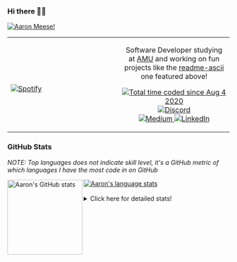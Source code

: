### Hi there 👋🏻
[![Aaron Meese!](https://user-images.githubusercontent.com/17814535/88975338-a2aabf00-d27f-11ea-963f-8a19608716b4.png)](https://github.com/ajmeese7/readme-ascii "README ASCII")

<!-- Modified from project here: https://github.com/novatorem/novatorem -->
<table width="100%"> 
  <tr>
  <td width="50%">
      
&nbsp; <br> [![Spotify](https://ajmeese7.vercel.app/api/spotify)](https://open.spotify.com/user/ajmeese)

  </td>
  <td width="50%">
    <p align="center">
    Software Developer studying at <a href="https://www.amu.apus.edu/">AMU</a> and working on fun 
    projects like the <a href="https://github.com/ajmeese7/readme-ascii">readme-ascii</a> one featured above!
    </p>
    <p align="center">
      <a href="https://wakatime.com/@f726891d-3b02-46cd-9b60-e8c59f9e2b14">
        <img src="https://wakatime.com/badge/user/f726891d-3b02-46cd-9b60-e8c59f9e2b14.svg" alt="Total time coded since Aug 4 2020" title="WakaTime" />
      </a>
      <a href="http://link.aaronmeese.com/discord">
        <img src="https://img.shields.io/badge/discord-ajmeese7%234835-369?style=flat-square&logo=discord&logoColor=white&color=purple" alt="Discord" title="Discord">
      </a>
      <br />
      <a href="https://link.aaronmeese.com/medium">
        <img src="https://img.shields.io/badge/medium-ajmeese7-1DB954?style=flat-square&logo=medium&logoColor=white" alt="Medium" title="Medium">
      </a>
      <a href="https://link.aaronmeese.com/linkedin">
        <img src="https://img.shields.io/badge/linkedIn-aaronmeese-1DB954?style=flat-square&logo=linkedin&logoColor=white&color=blue" alt="LinkedIn" title="LinkedIn">
      </a>
    </p>
  </td>

</table>

[//]: <> (The `&nbsp;` is to have Aphelion take up more space)

### GitHub Stats ###
*NOTE: Top languages does not indicate skill level, it's a GitHub metric of which languages I have the most code in on GitHub*

<a href="https://profile-summary-for-github.com/user/ajmeese7">
  <img align="left" height="170px" src="https://github-readme-stats.vercel.app/api?username=ajmeese7&show_icons=true&line_height=27&count_private=true&include_all_commits=true" alt="Aaron's GitHub stats"/>
  <img src="https://github-readme-stats.vercel.app/api/top-langs/?username=ajmeese7&hide_langs_below=5&layout=compact" alt="Aaron's language stats"/>
</a>

<br />
<br />
<details>
<summary>Click here for detailed stats!</summary>

### :zap: Recent Activity
<!--START_SECTION:activity-->
1. 🎉 Merged PR [#4](https://github.com/ajmeese7/stocks-dashboard/pull/4) in [ajmeese7/stocks-dashboard](https://github.com/ajmeese7/stocks-dashboard)
2. 🎉 Merged PR [#12](https://github.com/ajmeese7/readme-ascii/pull/12) in [ajmeese7/readme-ascii](https://github.com/ajmeese7/readme-ascii)
3. 🎉 Merged PR [#11](https://github.com/ajmeese7/readme-ascii/pull/11) in [ajmeese7/readme-ascii](https://github.com/ajmeese7/readme-ascii)
4. 🗣 Commented on [#798](https://github.com/os-js/OS.js/issues/798) in [os-js/OS.js](https://github.com/os-js/OS.js)
5. ❗️ Opened issue [#63](https://github.com/ajmeese7/aaronmeese.com/issues/63) in [ajmeese7/aaronmeese.com](https://github.com/ajmeese7/aaronmeese.com)
<!--END_SECTION:activity-->

### 🧐 Waka Stats
<!--START_SECTION:waka-->
![Code Time](http://img.shields.io/badge/Code%20Time-881%20hrs%2016%20mins-blue)

**🐱 My GitHub Data** 

> 🏆 400 Contributions in the Year 2022
 > 
> 📦 355.7 kB Used in GitHub's Storage 
 > 
> 💼 Opted to Hire
 > 
> 📜 67 Public Repositories 
 > 
> 🔑 22 Private Repositories  
 > 
**I'm an Early 🐤** 

```text
🌞 Morning    245 commits    ██████░░░░░░░░░░░░░░░░░░░   25.9% 
🌆 Daytime    360 commits    █████████░░░░░░░░░░░░░░░░   38.05% 
🌃 Evening    326 commits    ████████░░░░░░░░░░░░░░░░░   34.46% 
🌙 Night      15 commits     ░░░░░░░░░░░░░░░░░░░░░░░░░   1.59%

```
📅 **I'm Most Productive on Sunday** 

```text
Monday       113 commits    ███░░░░░░░░░░░░░░░░░░░░░░   11.95% 
Tuesday      141 commits    ███░░░░░░░░░░░░░░░░░░░░░░   14.9% 
Wednesday    115 commits    ███░░░░░░░░░░░░░░░░░░░░░░   12.16% 
Thursday     123 commits    ███░░░░░░░░░░░░░░░░░░░░░░   13.0% 
Friday       120 commits    ███░░░░░░░░░░░░░░░░░░░░░░   12.68% 
Saturday     164 commits    ████░░░░░░░░░░░░░░░░░░░░░   17.34% 
Sunday       170 commits    ████░░░░░░░░░░░░░░░░░░░░░   17.97%

```


📊 **This Week I Spent My Time On** 

```text
⌚︎ Time Zone: America/New_York

💬 Programming Languages: 
JavaScript               19 hrs 5 mins       ███████████░░░░░░░░░░░░░░   44.34% 
HTML                     6 hrs 30 mins       ███░░░░░░░░░░░░░░░░░░░░░░   15.13% 
JSON                     5 hrs 39 mins       ███░░░░░░░░░░░░░░░░░░░░░░   13.13% 
TypeScript               3 hrs 55 mins       ██░░░░░░░░░░░░░░░░░░░░░░░   9.13% 
CSS                      3 hrs 2 mins        █░░░░░░░░░░░░░░░░░░░░░░░░   7.06%

🐱‍💻 Projects: 
meese.enterprises        13 hrs 14 mins      ███████░░░░░░░░░░░░░░░░░░   30.76% 
cyberpunk-logo-generator 7 hrs 15 mins       ████░░░░░░░░░░░░░░░░░░░░░   16.85% 
aaronmeese.com           6 hrs 5 mins        ███░░░░░░░░░░░░░░░░░░░░░░   14.14% 
karameese.com            4 hrs 40 mins       ██░░░░░░░░░░░░░░░░░░░░░░░   10.85% 
desktop-background       2 hrs 40 mins       █░░░░░░░░░░░░░░░░░░░░░░░░   6.23%

```

**I Mostly Code in JavaScript** 

```text
JavaScript               32 repos            █████████████░░░░░░░░░░░░   52.46% 
HTML                     8 repos             ███░░░░░░░░░░░░░░░░░░░░░░   13.11% 
Java                     4 repos             █░░░░░░░░░░░░░░░░░░░░░░░░   6.56% 
Python                   4 repos             █░░░░░░░░░░░░░░░░░░░░░░░░   6.56% 
Elixir                   2 repos             ░░░░░░░░░░░░░░░░░░░░░░░░░   3.28%

```



 Last Updated on 28/03/2022 00:07:00 UTC
<!--END_SECTION:waka-->
</details>
